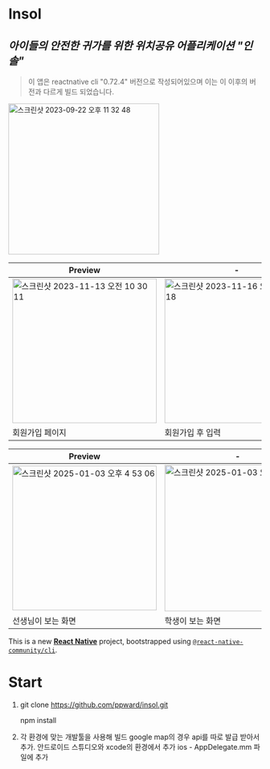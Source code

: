 # Insol
## _아이들의 안전한 귀가를 위한 위치공유 어플리케이션 "인솔"_
> 이 앱은 reactnative cli    "0.72.4" 버전으로 작성되어있으며 이는 이 이후의 버전과 다르게 빌드 되었습니다.  
<img width="300" alt="스크린샷 2023-09-22 오후 11 32 48" src="https://github.com/user-attachments/assets/cb4ffb6f-e539-4a22-a98f-336b22ee7c6c" />  



| Preview          | -   |
|------------------|---------------------|
| <img width="287" alt="스크린샷 2023-11-13 오전 10 30 11" src="https://github.com/user-attachments/assets/5ee8d17f-8d7d-4a2c-84f9-c099a1bee4eb" />   | <img width="287" alt="스크린샷 2023-11-16 오전 12 34 18" src="https://github.com/user-attachments/assets/0fe53160-f9e5-4be9-8386-1c95e6e9f7ac" /> | 
| 회원가입 페이지         | 회원가입 후 입력    |


| Preview          | -   |
|------------------|---------------------|
| <img width="287" alt="스크린샷 2025-01-03 오후 4 53 06" src="https://github.com/user-attachments/assets/c10e7923-b4bf-4e83-98bb-f8225e664c8a"/>  | <img width="291" alt="스크린샷 2025-01-03 오후 4 53 53" src="https://github.com/user-attachments/assets/167826f7-49f7-4e9f-9c80-07af0573c56f" /> | 
| 선생님이 보는 화면       | 학생이 보는 화면   |

 



This is a new [**React Native**](https://reactnative.dev) project, bootstrapped using [`@react-native-community/cli`](https://github.com/react-native-community/cli).



# Start
1. git clone https://github.com/ppward/insol.git

    npm install 


2. 각 환경에 맞는 개발툴을 사용해 빌드 
    google map의 경우 api를 따로 발급 받아서 추가.
    안드로이드 스튜디오와 xcode의 환경에서 추가 
    ios - AppDelegate.mm 파일에 추가


    



